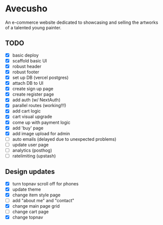 # Avecusho

An e-commerce website dedicated to showcasing and selling the artworks of a talented young painter.

## TODO

- [x] basic deploy
- [x] scaffold basic UI
- [x] robust header
- [x] robust footer
- [x] set up DB (vercel postgres)
- [x] attach DB to UI
- [x] create sign up page
- [x] create register page
- [x] add auth (w/ NextAuth)
- [x] parallel routes (working!!!)
- [x] add cart logic
- [x] cart visual upgrade
- [x] come up with payment logic
- [x] add 'buy' page
- [x] add image upload for admin
- [ ] auto emails  (delayed due to unexpected problems)
- [ ] update user page
- [ ] analytics (posthog)
- [ ] ratelimiting (upstash)

## Design updates
- [x] turn topnav scroll off for phones
- [x] update theme
- [x] change item style page
- [ ] add "about me" and "contact"
- [x] change main page grid
- [ ] change cart page
- [x] change topnav
